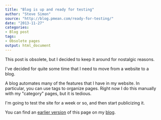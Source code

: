 ```yaml
---
title: "Blog is up and ready for testing"
author: "Steve Simon"
source: "http://blog.pmean.com/ready-for-testing/"
date: "2013-11-27"
categories:
- Blog post
tags:
- Obsolete pages
output: html_document
---
```


This post is obsolete, but I decided to keep it around for nostalgic reasons.

<!---More--->

I've decided for quite some time that I need to move from a website to a blog.

A blog automates many of the features that I have in my website. In particular, you can use tags to organize pages. Right now I do this manually with my "category" pages, but it is tedious.

I'm going to test the site for a week or so, and then start publicizing it.

You can find an [earlier version][sim1] of this page on my [blog][sim2].

[sim1]: http://blog.pmean.com/ready-for-testing/
[sim2]: http://blog.pmean.com

